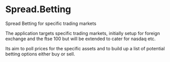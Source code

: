 # Spread.Betting
Spread Betting for specific trading markets

The application targets specific trading markets, initially setup for foreign exchange and the ftse 100 but will be extended to cater for nasdaq etc.

Its aim to poll prices for the specific assets and to build up a list of potential betting options either buy or sell.
